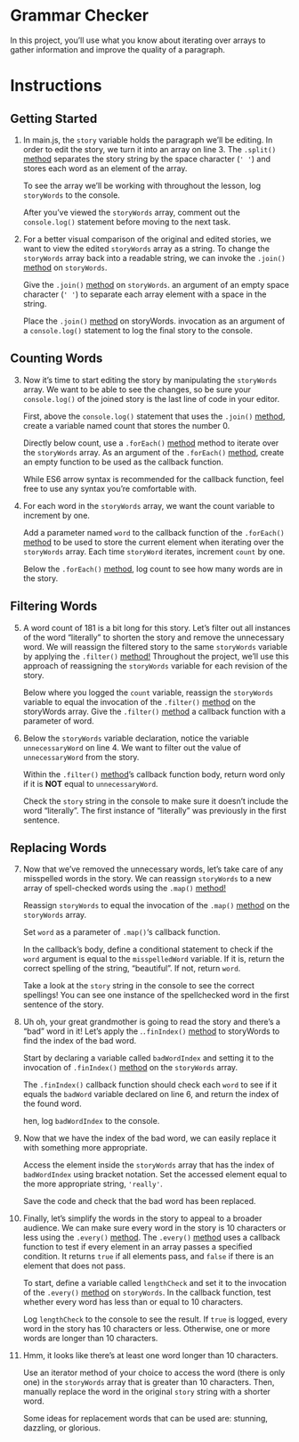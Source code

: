# Grammar Checker

In this project, you’ll use what you know about iterating over arrays to gather information and improve the quality of a paragraph.

# Instructions

## Getting Started

1. In main.js, the `story` variable holds the paragraph we’ll be editing. In order to edit the story, we turn it into an array on line 3. The `.split()` [method](https://developer.mozilla.org/en-US/docs/Web/JavaScript/Reference/Global_Objects/String/split) separates the story string by the space character (`' '`) and stores each word as an element of the array.

   To see the array we’ll be working with throughout the lesson, log `storyWords` to the console.

   After you’ve viewed the `storyWords` array, comment out the `console.log()` statement before moving to the next task.

2. For a better visual comparison of the original and edited stories, we want to view the edited `storyWords` array as a string. To change the `storyWords` array back into a readable string, we can invoke the `.join()` [method](https://developer.mozilla.org/en-US/docs/Web/JavaScript/Reference/Global_Objects/Array/join) on `storyWords`.

   Give the `.join()` [method](https://developer.mozilla.org/en-US/docs/Web/JavaScript/Reference/Global_Objects/Array/join) on `storyWords`. an argument of an empty space character (`' '`) to separate each array element with a space in the string.

   Place the `.join()` [method](https://developer.mozilla.org/en-US/docs/Web/JavaScript/Reference/Global_Objects/Array/join) on storyWords. invocation as an argument of a `console.log()` statement to log the final story to the console.

## Counting Words

3. Now it’s time to start editing the story by manipulating the `storyWords` array. We want to be able to see the changes, so be sure your `console.log()` of the joined story is the last line of code in your editor.

   First, above the `console.log()` statement that uses the `.join()` [method](https://developer.mozilla.org/en-US/docs/Web/JavaScript/Reference/Global_Objects/Array/join), create a variable named count that stores the number 0.

   Directly below count, use a `.forEach()` [method](https://developer.mozilla.org/en-US/docs/Web/JavaScript/Reference/Global_Objects/Array/forEach) method to iterate over the `storyWords` array. As an argument of the `.forEach()` [method](https://developer.mozilla.org/en-US/docs/Web/JavaScript/Reference/Global_Objects/Array/forEach), create an empty function to be used as the callback function.

   While ES6 arrow syntax is recommended for the callback function, feel free to use any syntax you’re comfortable with.

4. For each word in the `storyWords` array, we want the count variable to increment by one.

   Add a parameter named `word` to the callback function of the `.forEach()` [method](https://developer.mozilla.org/en-US/docs/Web/JavaScript/Reference/Global_Objects/Array/forEach) to be used to store the current element when iterating over the `storyWords` array. Each time `storyWord` iterates, increment `count` by one.

   Below the `.forEach()` [method](https://developer.mozilla.org/en-US/docs/Web/JavaScript/Reference/Global_Objects/Array/forEach), log count to see how many words are in the story.

## Filtering Words

5. A word count of 181 is a bit long for this story. Let’s filter out all instances of the word “literally” to shorten the story and remove the unnecessary word. We will reassign the filtered story to the same `storyWords` variable by applying the `.filter()` [method!](https://developer.mozilla.org/en-US/docs/Web/JavaScript/Reference/Global_Objects/Array/filter) Throughout the project, we’ll use this approach of reassigning the `storyWords` variable for each revision of the story.

   Below where you logged the `count` variable, reassign the `storyWords` variable to equal the invocation of the `.filter()` [method](https://developer.mozilla.org/en-US/docs/Web/JavaScript/Reference/Global_Objects/Array/filter) on the storyWords array. Give the `.filter()` [method](https://developer.mozilla.org/en-US/docs/Web/JavaScript/Reference/Global_Objects/Array/filter) a callback function with a parameter of word.

6. Below the `storyWords` variable declaration, notice the variable `unnecessaryWord` on line 4. We want to filter out the value of `unnecessaryWord` from the story.

   Within the `.filter()` [method](https://developer.mozilla.org/en-US/docs/Web/JavaScript/Reference/Global_Objects/Array/filter)’s callback function body, return word only if it is **NOT** equal to `unnecessaryWord`.

   Check the `story` string in the console to make sure it doesn’t include the word “literally”. The first instance of “literally” was previously in the first sentence.

## Replacing Words

7. Now that we’ve removed the unnecessary words, let’s take care of any misspelled words in the story. We can reassign `storyWords` to a new array of spell-checked words using the `.map()` [method!](https://developer.mozilla.org/en-US/docs/Web/JavaScript/Reference/Global_Objects/Array/map)

   Reassign `storyWords` to equal the invocation of the `.map()` [method](https://developer.mozilla.org/en-US/docs/Web/JavaScript/Reference/Global_Objects/Array/map) on the `storyWords` array.

   Set `word` as a parameter of `.map()`‘s callback function.

   In the callback’s body, define a conditional statement to check if the `word` argument is equal to the `misspelledWord` variable. If it is, return the correct spelling of the string, “beautiful”. If not, return `word`.

   Take a look at the `story` string in the console to see the correct spellings! You can see one instance of the spellchecked word in the first sentence of the story.

8. Uh oh, your great grandmother is going to read the story and there’s a “bad” word in it! Let’s apply the .`.finIndex()` [method](https://developer.mozilla.org/en-US/docs/Web/JavaScript/Reference/Global_Objects/Array/findIndex) to storyWords to find the index of the bad word.

   Start by declaring a variable called `badWordIndex` and setting it to the invocation of `.finIndex()` [method](https://developer.mozilla.org/en-US/docs/Web/JavaScript/Reference/Global_Objects/Array/findIndex) on the `storyWords` array.

   The `.finIndex()` callback function should check each `word` to see if it equals the `badWord` variable declared on line 6, and return the index of the found word.

   hen, log `badWordIndex` to the console.

9. Now that we have the index of the bad word, we can easily replace it with something more appropriate.

   Access the element inside the `storyWords` array that has the index of `badWordIndex` using bracket notation. Set the accessed element equal to the more appropriate string, `'really'`.

   Save the code and check that the bad word has been replaced.

10. Finally, let’s simplify the words in the story to appeal to a broader audience. We can make sure every word in the story is 10 characters or less using the `.every()` [method](https://developer.mozilla.org/en-US/docs/Web/JavaScript/Reference/Global_Objects/Array/every). The `.every()` [method](https://developer.mozilla.org/en-US/docs/Web/JavaScript/Reference/Global_Objects/Array/every) uses a callback function to test if every element in an array passes a specified condition. It returns `true` if all elements pass, and `false` if there is an element that does not pass.

    To start, define a variable called `lengthCheck` and set it to the invocation of the `.every()` [method](https://developer.mozilla.org/en-US/docs/Web/JavaScript/Reference/Global_Objects/Array/every) on `storyWords`. In the callback function, test whether every word has less than or equal to 10 characters.

    Log `lengthCheck` to the console to see the result. If `true` is logged, every word in the story has 10 characters or less. Otherwise, one or more words are longer than 10 characters.

11. Hmm, it looks like there’s at least one word longer than 10 characters.

    Use an iterator method of your choice to access the word (there is only one) in the `storyWords` array that is greater than 10 characters. Then, manually replace the word in the original `story` string with a shorter word.

    Some ideas for replacement words that can be used are: stunning, dazzling, or glorious.
